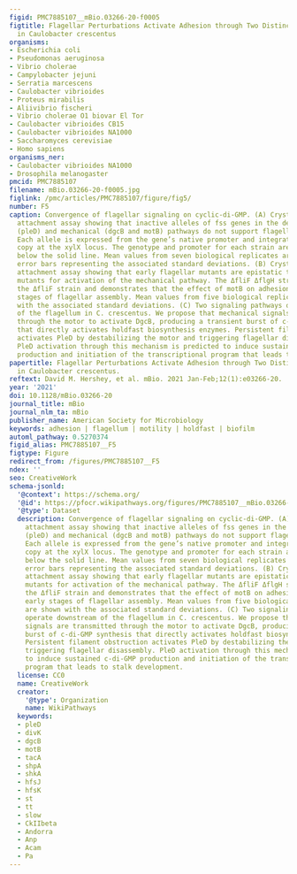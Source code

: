 ```yaml
---
figid: PMC7885107__mBio.03266-20-f0005
figtitle: Flagellar Perturbations Activate Adhesion through Two Distinct Pathways
  in Caulobacter crescentus
organisms:
- Escherichia coli
- Pseudomonas aeruginosa
- Vibrio cholerae
- Campylobacter jejuni
- Serratia marcescens
- Caulobacter vibrioides
- Proteus mirabilis
- Aliivibrio fischeri
- Vibrio cholerae O1 biovar El Tor
- Caulobacter vibrioides CB15
- Caulobacter vibrioides NA1000
- Saccharomyces cerevisiae
- Homo sapiens
organisms_ner:
- Caulobacter vibrioides NA1000
- Drosophila melanogaster
pmcid: PMC7885107
filename: mBio.03266-20-f0005.jpg
figlink: /pmc/articles/PMC7885107/figure/fig5/
number: F5
caption: Convergence of flagellar signaling on cyclic-di-GMP. (A) Crystal violet-based
  attachment assay showing that inactive alleles of fss genes in the developmental
  (pleD) and mechanical (dgcB and motB) pathways do not support flagellar signaling.
  Each allele is expressed from the gene’s native promoter and integrated as a single
  copy at the xylX locus. The genotype and promoter for each strain are indicated
  below the solid line. Mean values from seven biological replicates are shown with
  error bars representing the associated standard deviations. (B) Crystal violet-based
  attachment assay showing that early flagellar mutants are epistatic to late flagellar
  mutants for activation of the mechanical pathway. The ΔfliF ΔflgH strain phenocopies
  the ΔfliF strain and demonstrates that the effect of motB on adhesion requires early
  stages of flagellar assembly. Mean values from five biological replicates are shown
  with the associated standard deviations. (C) Two signaling pathways operate downstream
  of the flagellum in C. crescentus. We propose that mechanical signals are transmitted
  through the motor to activate DgcB, producing a transient burst of c-di-GMP synthesis
  that directly activates holdfast biosynthesis enzymes. Persistent filament obstruction
  activates PleD by destabilizing the motor and triggering flagellar disassembly.
  PleD activation through this mechanism is predicted to induce sustained c-di-GMP
  production and initiation of the transcriptional program that leads to stalk development.
papertitle: Flagellar Perturbations Activate Adhesion through Two Distinct Pathways
  in Caulobacter crescentus.
reftext: David M. Hershey, et al. mBio. 2021 Jan-Feb;12(1):e03266-20.
year: '2021'
doi: 10.1128/mBio.03266-20
journal_title: mBio
journal_nlm_ta: mBio
publisher_name: American Society for Microbiology
keywords: adhesion | flagellum | motility | holdfast | biofilm
automl_pathway: 0.5270374
figid_alias: PMC7885107__F5
figtype: Figure
redirect_from: /figures/PMC7885107__F5
ndex: ''
seo: CreativeWork
schema-jsonld:
  '@context': https://schema.org/
  '@id': https://pfocr.wikipathways.org/figures/PMC7885107__mBio.03266-20-f0005.html
  '@type': Dataset
  description: Convergence of flagellar signaling on cyclic-di-GMP. (A) Crystal violet-based
    attachment assay showing that inactive alleles of fss genes in the developmental
    (pleD) and mechanical (dgcB and motB) pathways do not support flagellar signaling.
    Each allele is expressed from the gene’s native promoter and integrated as a single
    copy at the xylX locus. The genotype and promoter for each strain are indicated
    below the solid line. Mean values from seven biological replicates are shown with
    error bars representing the associated standard deviations. (B) Crystal violet-based
    attachment assay showing that early flagellar mutants are epistatic to late flagellar
    mutants for activation of the mechanical pathway. The ΔfliF ΔflgH strain phenocopies
    the ΔfliF strain and demonstrates that the effect of motB on adhesion requires
    early stages of flagellar assembly. Mean values from five biological replicates
    are shown with the associated standard deviations. (C) Two signaling pathways
    operate downstream of the flagellum in C. crescentus. We propose that mechanical
    signals are transmitted through the motor to activate DgcB, producing a transient
    burst of c-di-GMP synthesis that directly activates holdfast biosynthesis enzymes.
    Persistent filament obstruction activates PleD by destabilizing the motor and
    triggering flagellar disassembly. PleD activation through this mechanism is predicted
    to induce sustained c-di-GMP production and initiation of the transcriptional
    program that leads to stalk development.
  license: CC0
  name: CreativeWork
  creator:
    '@type': Organization
    name: WikiPathways
  keywords:
  - pleD
  - divK
  - dgcB
  - motB
  - tacA
  - shpA
  - shkA
  - hfsJ
  - hfsK
  - st
  - tt
  - slow
  - CkIIbeta
  - Andorra
  - Anp
  - Acam
  - Pa
---
```

